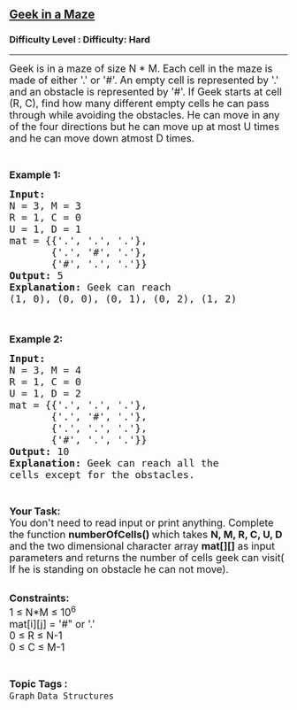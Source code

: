 <h2><a href="https://www.geeksforgeeks.org/problems/geek-in-a-maze--170637/1">Geek in a Maze</a></h2><h3>Difficulty Level : Difficulty: Hard</h3><hr><div class="problems_problem_content__Xm_eO"><p><span style="font-size:18px">Geek is in a maze of size N * M. Each cell in the maze is made of either '.' or '#'. An empty cell is represented by '.' and an obstacle is represented by '#'. If Geek starts at cell (R, C), find how many different empty cells&nbsp;he can pass through while avoiding the obstacles. He can move in any of the four directions but he can move up at most U times and he can move down atmost D times. </span></p>

<p>&nbsp;</p>

<p><span style="font-size:18px"><strong>Example 1:</strong></span></p>

<pre><span style="font-size:18px"><strong>Input:</strong> 
N = 3, M = 3
R = 1, C = 0
U = 1, D = 1
mat = {{'.', '.', '.'},
       {'.', '#', '.'},
       {'#', '.', '.'}}
<strong>Output:</strong> 5
<strong>Explanation:</strong> Geek can reach 
(1, 0), (0, 0), (0, 1), (0, 2), (1, 2) 

</span></pre>

<p><br>
<span style="font-size:18px"><strong>Example 2:</strong></span></p>

<pre><span style="font-size:18px"><strong>Input:</strong> 
N = 3, M = 4
R = 1, C = 0
U = 1, D = 2 
mat = {{'.', '.', '.'}, 
       {'.', '#', '.'}, 
       {'.', '.', '.'},
       {'#', '.', '.'}} 
<strong>Output:</strong> 10
<strong>Explanation:</strong> Geek can reach all the 
cells except for the obstacles.
</span></pre>

<p>&nbsp;</p>

<p><span style="font-size:18px"><strong>Your Task: &nbsp;</strong><br>
You don't need to read input or print anything. Complete the function <strong>numberOfCells()&nbsp;</strong>which takes&nbsp;<strong>N, M, R, C, U, D</strong> and the&nbsp;two dimensional character array&nbsp;<strong>mat[][]</strong> as input parameters and returns the number of cells geek can visit( If he is standing on obstacle he can not move). </span></p>

<p><br>
<span style="font-size:18px"><strong>Constraints:</strong><br>
1 ≤ N*M ≤ 10<sup>6</sup><br>
mat[i][j] = '#" or '.'<br>
0 ≤ R ≤ N-1<br>
0 ≤ C ≤ M-1</span></p>
</div><br><p><span style=font-size:18px><strong>Topic Tags : </strong><br><code>Graph</code>&nbsp;<code>Data Structures</code>&nbsp;